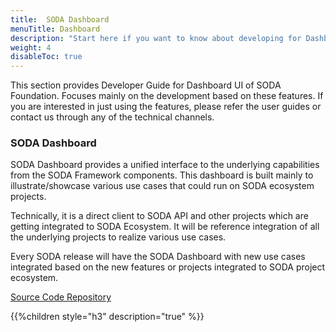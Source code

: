 ```yaml
---
title:  SODA Dashboard
menuTitle: Dashboard
description: "Start here if you want to know about developing for Dashboard"
weight: 4
disableToc: true
---
```


This section provides Developer Guide for Dashboard UI of SODA Foundation. Focuses mainly on the development based on these features. If you are interested in just using the features, please refer the user guides or contact us through any of the technical channels.

### SODA Dashboard

SODA Dashboard provides a unified interface to the underlying capabilities from the SODA Framework components. This dashboard is built mainly to illustrate/showcase various use cases that could run on SODA ecosystem projects.

Technically, it is a direct client to SODA API and other projects which are getting integrated to SODA Ecosystem. It will be reference integration of all the underlying projects to realize various use cases.

Every SODA release will have the SODA Dashboard with new use cases integrated based on the new features or projects integrated to SODA project ecosystem.

[Source Code Repository](https://github.com/sodafoundation/dashboard)

{{%children style="h3" description="true" %}}  
